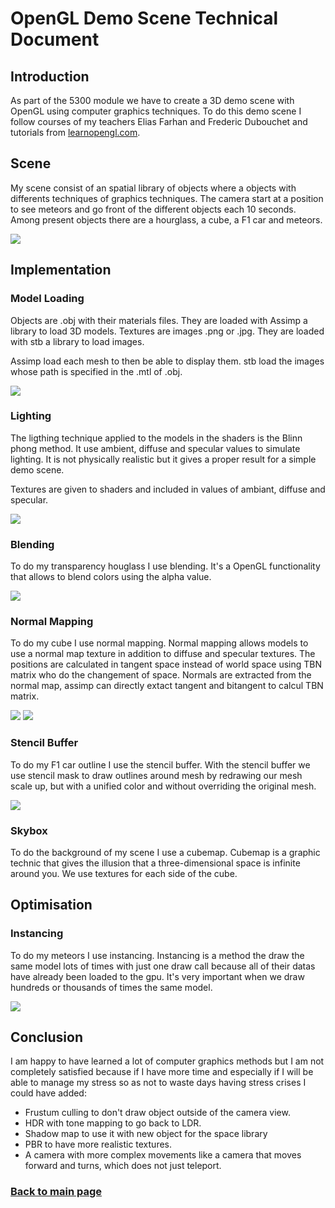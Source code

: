 # OpenGL Demo Scene Technical Document


## Introduction

As part of the 5300 module we have to create a 3D demo scene with OpenGL using computer graphics techniques.
To do this demo scene I follow courses of my teachers Elias Farhan and Frederic Dubouchet and tutorials from [learnopengl.com](https://learnopengl.com).

## Scene

My scene consist of an spatial library of objects where a objects with differents techniques of graphics techniques. The camera start at a position to see meteors and go front of the different objects each 10 seconds.
Among present objects there are a hourglass, a cube, a F1 car and meteors.

![](https://worgaros.github.io/Images/openwin.gif)

## Implementation

### Model Loading

Objects are .obj with their materials files. They are loaded with Assimp a library to load 3D models.
Textures are images .png or .jpg. They are loaded with stb a library to load images.

Assimp load each mesh to then be able to display them.
stb load the images whose path is specified in the .mtl of .obj.

![](https://worgaros.github.io/Images/openwin.gif)

### Lighting

The ligthing technique applied to the models in the shaders is the Blinn phong method.
It use ambient, diffuse and specular values to simulate lighting.
It is not physically realistic but it gives a proper result for a simple demo scene.

Textures are given to shaders and included in values of ambiant, diffuse and specular.

![](https://worgaros.github.io/Images/openwin.gif)

### Blending

To do my transparency houglass I use blending. It's a OpenGL functionality that allows to blend colors using the alpha value.

![](https://worgaros.github.io/Images/openwin.gif)

### Normal Mapping

To do my cube I use normal mapping.
Normal mapping allows models to use a normal map texture in addition to diffuse and specular textures.
The positions are calculated in tangent space instead of world space using TBN matrix who do the changement of space.
Normals are extracted from the normal map, assimp can directly extact tangent and bitangent to calcul TBN matrix.

![](https://worgaros.github.io/Images/openwin.gif)
![](https://worgaros.github.io/Images/openwin.gif)

### Stencil Buffer

To do my F1 car outline I use the stencil buffer.
With the stencil buffer we use stencil mask to draw outlines around mesh by redrawing our mesh scale up, but with a unified color and without overriding the original mesh.

![](https://worgaros.github.io/Images/openwin.gif)

### Skybox

To do the background of my scene I use a cubemap.
Cubemap is a graphic technic that gives the illusion that a three-dimensional space is infinite around you. 
We use textures for each side of the cube.

## Optimisation

### Instancing

To do my meteors I use instancing.
Instancing is a method the draw the same model lots of times with just one draw call because all of their datas have already been loaded to the gpu.
It's very important when we draw hundreds or thousands of times the same model.

![](https://worgaros.github.io/Images/openwin.gif)

## Conclusion
I am happy to have learned a lot of computer graphics methods but I am not completely satisfied because if I have more time and especially if I will be able to manage my stress so as not to waste days having stress crises I could have added:

- Frustum culling to don't draw object outside of the camera view.
- HDR with tone mapping to go back to LDR.
- Shadow map to use it with new object for the space library
- PBR to have more realistic textures.
- A camera with more complex movements like a camera that moves forward and turns, which does not just teleport.

### [Back to main page](https://worgaros.github.io/)